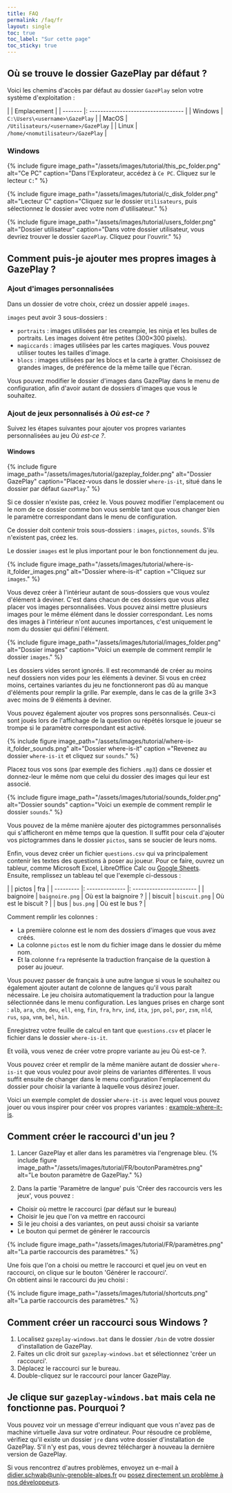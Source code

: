 ```yaml
---
title: FAQ
permalink: /faq/fr
layout: single
toc: true
toc_label: "Sur cette page"
toc_sticky: true
---
```


## Où se trouve le dossier GazePlay par défaut ?

Voici les chemins d'accès par défaut au dossier `GazePlay` selon votre système d'exploitation :

|         | Emplacement                         |
| ------- |: ---------------------------------- |
| Windows | `C:\Users\<username>\GazePlay`      |
| MacOS   | `/Utilisateurs/<username>/GazePlay` |
| Linux   | `/home/<nomutilisateur>/GazePlay`   |

### Windows

{% include figure image_path="/assets/images/tutorial/this_pc_folder.png" alt="Ce PC" caption="Dans l'Explorateur, accédez à `Ce PC`. Cliquez sur le lecteur `C:`" %}

{% include figure image_path="/assets/images/tutorial/c_disk_folder.png" alt="Lecteur C" caption="Cliquez sur le dossier `Utilisateurs`, puis sélectionnez le dossier avec votre nom d'utilisateur." %}

{% include figure image_path="/assets/images/tutorial/users_folder.png" alt="Dossier utilisateur" caption="Dans votre dossier utilisateur, vous devriez trouver le dossier `GazePlay`. Cliquez pour l'ouvrir." %}

## Comment puis-je ajouter mes propres images à GazePlay ?

### Ajout d'images personnalisées

Dans un dossier de votre choix, créez un dossier appelé `images`.

`images` peut avoir 3 sous-dossiers :
* `portraits` : images utilisées par les creampie, les ninja et les bulles de portraits. Les images doivent être petites (300×300 pixels).
* `magiccards` : images utilisées par les cartes magiques. Vous pouvez utiliser toutes les tailles d'image.
* `blocs` : images utilisées par les blocs et la carte à gratter. Choisissez de grandes images, de préférence de la même taille que l'écran.

Vous pouvez modifier le dossier d'images dans GazePlay dans le menu de configuration, afin d'avoir autant de dossiers d'images que vous le souhaitez.

### Ajout de jeux personnalisés à _Où est-ce ?_

Suivez les étapes suivantes pour ajouter vos propres variantes personnalisées au jeu _Où est-ce ?_.

#### Windows

{% include figure image_path="/assets/images/tutorial/gazeplay_folder.png" alt="Dossier GazePlay" caption="Placez-vous dans le dossier `where-is-it`, situé dans le dossier par défaut `GazePlay`." %}

Si ce dossier n'existe pas, créez le.
Vous pouvez modifier l'emplacement ou le nom de ce dossier comme bon vous semble tant que vous changer bien le paramètre correspondant dans le menu de configuration.

Ce dossier doit contenir trois sous-dossiers : `images`, `pictos`, `sounds`.
S'ils n'existent pas, créez les.

Le dossier `images` est le plus important pour le bon fonctionnement du jeu.

{% include figure image_path="/assets/images/tutorial/where-is-it_folder_images.png" alt="Dossier where-is-it" caption ="Cliquez sur `images`." %}

Vous devez créer à l'intérieur autant de sous-dossiers que vous voulez d'élément à deviner.
C'est dans chacun de ces dossiers que vous allez placer vos images personnalisées.
Vous pouvez ainsi mettre plusieurs images pour le même élément dans le dossier correspondant.
Les noms des images à l'intérieur n'ont aucunes importances, c'est uniquement le nom du dossier qui défini l'élément.

{% include figure image_path="/assets/images/tutorial/images_folder.png" alt="Dossier images" caption="Voici un exemple de comment remplir le dossier `images`." %}

Les dossiers vides seront ignorés.
Il est recommandé de créer au moins neuf dossiers non vides pour les éléments à deviner.
Si vous en créez moins, certaines variantes du jeu ne fonctionneront pas dû au manque d'éléments pour remplir la grille.
Par exemple, dans le cas de la grille 3×3 avec moins de 9 éléments à deviner.

Vous pouvez également ajouter vos propres sons personnalisés.
Ceux-ci sont joués lors de l'affichage de la question ou répétés lorsque le joueur se trompe si le paramètre correspondant est activé.

{% include figure image_path="/assets/images/tutorial/where-is-it_folder_sounds.png" alt="Dossier where-is-it" caption ="Revenez au dossier `where-is-it` et cliquez sur `sounds`." %}

Placez tous vos sons (par exemple des fichiers `.mp3`) dans ce dossier et donnez-leur le même nom que celui du dossier des images qui leur est associé.

{% include figure image_path="/assets/images/tutorial/sounds_folder.png" alt="Dossier sounds" caption="Voici un exemple de comment remplir le dossier `sounds`." %}

Vous pouvez de la même manière ajouter des pictogrammes personnalisés qui s'afficheront en même temps que la question.
Il suffit pour cela d'ajouter vos pictogrammes dans le dossier `pictos`, sans se soucier de leurs noms.

Enfin, vous devez créer un fichier `questions.csv` qui va principalement contenir les textes des questions à poser au joueur.
Pour ce faire, ouvrez un tableur, comme Microsoft Excel, LibreOffice Calc ou [Google Sheets](https://docs.google.com/spreadsheets).
Ensuite, remplissez un tableau tel que l'exemple ci-dessous :

|           | pictos          | fra                      |
| --------- |: -------------- |: ----------------------- |
| baignoire | `baignoire.png` | Où est la baignoire ? |
| biscuit   | `biscuit.png`   | Où est le biscuit ?   |
| bus       | `bus.png`       | Où est le bus ?       |

Comment remplir les colonnes :
* La première colonne est le nom des dossiers d'images que vous avez créés.
* La colonne `pictos` est le nom du fichier image dans le dossier du même nom.
* Et la colonne `fra` représente la traduction française de la question à poser au joueur.

Vous pouvez passer de français à une autre langue si vous le souhaitez ou également ajouter autant de colonne de langues qu'il vous paraît nécessaire.
Le jeu choisira automatiquement la traduction pour la langue sélectionnée dans le menu configuration.
Les langues prises en charge sont :
`alb`, `ara`, `chn`, `deu`, `ell`, `eng`, `fin`, `fra`, `hrv`, `ind`, `ita`, `jpn`, `pol`, `por`, `zsm`, `nld`, `rus`, `spa`, `vnm`, `bel`, `hin`.

Enregistrez votre feuille de calcul en tant que `questions.csv` et placer le fichier dans le dossier `where-is-it`.

Et voilà, vous venez de créer votre propre variante au jeu Où est-ce ?.

Vous pouvez créer et remplir de la même manière autant de dossier `where-is-it` que vous voulez pour avoir pleins de variantes différentes.
Il vous suffit ensuite de changer dans le menu configuration l'emplacement du dossier pour choisir la variante à laquelle vous désirez jouer.

Voici un exemple complet de dossier `where-it-is` avec lequel vous pouvez jouer ou vous inspirer pour créer vos propres variantes : <a href="https://github.com/GazePlay/GazePlay/raw/gh-pages/assets/example-where-is-it.zip" download>example-where-it-is</a>.

## Comment créer le raccourci d'un jeu ?

1. Lancer GazePlay et aller dans les paramètres via l'engrenage bleu.
{% include figure image_path="/assets/images/tutorial/FR/boutonParamètres.png" alt="Le bouton paramètre de GazePlay." %}

2. Dans la partie 'Paramètre de langue' puis 'Créer des raccourcis vers les jeux', vous pouvez :
* Choisir où mettre le raccourci (par défaut sur le bureau)
* Choisir le jeu que l'on va mettre en raccourci
* Si le jeu choisi a des variantes, on peut aussi choisir sa variante
* Le bouton qui permet de générer le raccourcis

{% include figure image_path="/assets/images/tutorial/FR/paramètres.png" alt="La partie raccourcis des paramètres." %}

Une fois que l'on a choisi ou mettre le raccourci et quel jeu on veut en raccourci, on clique sur le bouton 'Générer le raccourci'. <br>
On obtient ainsi le raccourci du jeu choisi :

{% include figure image_path="/assets/images/tutorial/shortcuts.png" alt="La partie raccourcis des paramètres." %}

## Comment créer un raccourci sous Windows ?

1. Localisez `gazeplay-windows.bat` dans le dossier `/bin` de votre dossier d'installation de GazePlay.
2. Faites un clic droit sur `gazeplay-windows.bat` et sélectionnez 'créer un raccourci'.
3. Déplacez le raccourci sur le bureau.
4. Double-cliquez sur le raccourci pour lancer GazePlay.

## Je clique sur `gazeplay-windows.bat` mais cela ne fonctionne pas. Pourquoi ?

Vous pouvez voir un message d'erreur indiquant que vous n'avez pas de machine virtuelle Java sur votre ordinateur.
Pour résoudre ce problème, vérifiez qu'il existe un dossier `jre` dans votre dossier d'installation de GazePlay.
S'il n'y est pas, vous devrez télécharger à nouveau la dernière version de GazePlay.

Si vous rencontrez d'autres problèmes, envoyez un e-mail à <didier.schwab@univ-grenoble-alpes.fr> ou [posez directement un problème à nos développeurs](https://github.com/GazePlay/GazePlay/issues/new).

